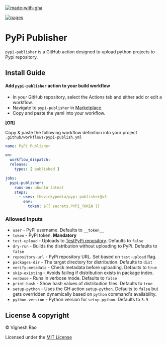 [![made-with-gha](https://img.shields.io/badge/Made%20with-Github_Actions-black?style=for-the-badge&logo=GitHub)][marketplace]

[![pages](https://github.com/thevickypedia/none-shall-pass/actions/workflows/pages/pages-build-deployment/badge.svg)][pages]

# PyPi Publisher

`pypi-publisher` is a GitHub action designed to upload python projects to Pypi repository.

## Install Guide

#### Add `pypi-publisher` action to your build workflow

- In your GitHub repository, select the Actions tab and either add or edit a workflow.
- Navigate to `pypi-publisher` in [Marketplace][marketplace].
- Copy and paste the yaml into your workflow.

**[OR]**

Copy & paste the following workflow definition into your project `.github/workflows/pypi-publish.yml`

```yaml
name: PyPi Publisher

on:
  workflow_dispatch:
  release:
    types: [ published ]

jobs:
  pypi-publisher:
    runs-on: ubuntu-latest
    steps:
      - uses: thevickypedia/pypi-publisher@v3
        env:
          token: ${{ secrets.PYPI_TOKEN }}
```

### Allowed Inputs

- `user` - PyPi username. Defaults to `__token__`
- `token` - PyPi token. **Mandatory**
- `test-upload` - Uploads to [TestPyPi repository][test-pypi]. Defaults to `false`
- `dry-run` - Builds the distribution without uploading to PyPi. Defaults to `false`
- `repository-url` - PyPi repository URL. Set based on `test-upload` flag.
- `packages-dir` - The target directory for distribution. Defaults to `dist`
- `verify-metadata` - Check metadata before uploading. Defaults to `true`
- `skip-existing` - Avoids failing if distribution exists in package index.
- `verbose` - Runs in verbose mode. Defaults to `false`
- `print-hash` - Show hash values of distribution files. Defaults to `true`
- `setup-python` - Uses the GH action `setup-python`. Defaults to `false`
but gets overridden dynamically based on `python` command's availability.
- `python-version` - Python version for `setup-python`. Defaults to `3.9`

## License & copyright

&copy; Vignesh Rao

Licensed under the [MIT License][license]

[pages]: https://thevickypedia.github.io/pypi-publisher/
[license]: https://github.com/thevickypedia/pypi-publish/blob/main/LICENSE
[test-pypi]: https://test.pypi.org
[marketplace]: https://github.com/marketplace/actions/pypi-publisher
